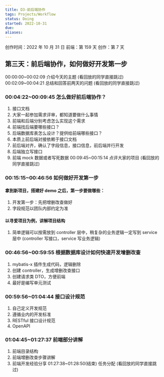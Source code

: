 ```yaml
---
title: D3-前后端协作
tags: Projects/Workflow
status: Doing
started: 2022-10-31
due: 
aliases: 
---
```

创作时间：2022 年 10 月 31 日
前端：第 159 天 
创作：第 7 天
## **第三天：前后端协作，如何做好开发第一步**
00:00:00~00:02:09 介绍今天的主题 (看回放的同学直接跳过)
00:02:09~00:04:21 总结和回答前两天的问题 (看回放的同学直接跳过)
### 00:04:22~00:09:45 怎么做好前后端协作？
1. 接口文档
2. 大家一起参加需求评审，都知道要做什么事情
3. 前端和后端分别考虑怎么实现这个需求
4. 前端找后端要哪些接口？
5. 后端数据库表怎么设计？提供给前端哪些接口？
6. 本质上前后端对接依赖于接口文档
7. 前后端对齐，确认了字段信息，接口信息，前后端并行开发
8. 后端独立写接口
9. 前端 mock 数据或者写死数据
00:09:45~00:15:14 点评大家的项目 (看回放的同学直接跳过)
### 00:15:15~00:46:56 如何做好开发第一步
#### 拿到新项目，搭建好 demo 之后，第一步要做哪些：
1. 开发第一步：先把增删改查做好
2. 字段规范以团队内部约定为准
#### 以寻爱项目为例，讲解项目结构
1. 简单逻辑可以按需放到 controller 层中，稍复杂的业务逻辑一定写到 service 层中 (controller 写接口，service 写业务逻辑)
### 00:46:56~00:59:55 根据数据库设计如何快速开发增删改查
1. mybatis-x 插件生成代码，逻辑删除
2. 创建 controller，生成增删改查接口
3. 创建请求类 DTO，方便前端
4. 最好是编写单元测试
### 00:59:56~01:04:44 接口设计规范
1. 自己定义开发规范
2. 遵循业内的开发标准
3. RESTful 接口设计规范
4. OpenAPI
### 01:04:45~01:27:37 前端部分讲解
1. 前端目录结构
2. 前端增删改查步骤讲解
3. 前端开发经验分享
01:27:38~01:28:50(结束) 任务分配 (看回放的同学直接跳过)
